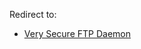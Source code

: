 Redirect to:

*   [Very Secure FTP Daemon](/index.php/Very_Secure_FTP_Daemon "Very Secure FTP Daemon")